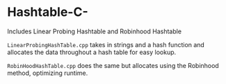 # Hashtable-C-
Includes Linear Probing Hashtable and Robinhood Hashtable

`LinearProbingHashTable.cpp` takes in strings and a hash 
function and allocates the data throughout a hash table for 
easy lookup.

`RobinHoodHashTable.cpp` does the same but allocates using the 
Robinhood method, optimizing runtime.
